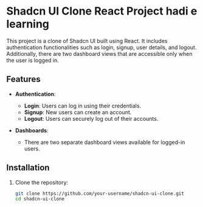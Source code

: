 # Shadcn UI Clone React Project hadi e learning 

This project is a clone of Shadcn UI built using React. It includes authentication functionalities such as login, signup, user details, and logout. Additionally, there are two dashboard views that are accessible only when the user is logged in.

## Features

- **Authentication**:
  - **Login**: Users can log in using their credentials.
  - **Signup**: New users can create an account.
  - **Logout**: Users can securely log out of their accounts.
  
- **Dashboards**:
  - There are two separate dashboard views available for logged-in users.

## Installation

1. Clone the repository:
   ```bash
   git clone https://github.com/your-username/shadcn-ui-clone.git
   cd shadcn-ui-clone
